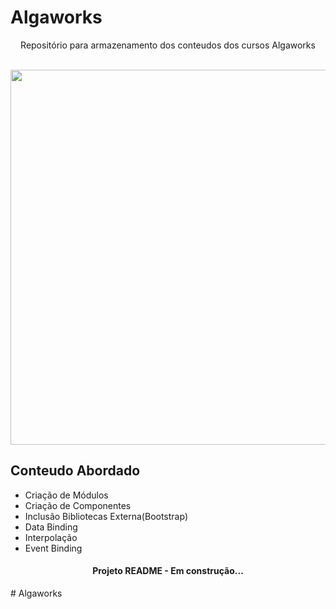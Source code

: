 # Algaworks
<p align="center"> Repositório para armazenamento dos conteudos dos cursos Algaworks </p>

</br>

<img src="https://user-images.githubusercontent.com/6686227/160471819-955b3692-91e4-4592-b7b6-bc3d4612b84c.PNG" width='600px'/>

## Conteudo Abordado
  * Criação de Módulos
  * Criação de Componentes
  * Inclusão Bibliotecas Externa(Bootstrap)
  * Data Binding
  * Interpolação
  * Event Binding

<h4 align="center"> Projeto README - Em construção...</h4>
# Algaworks
